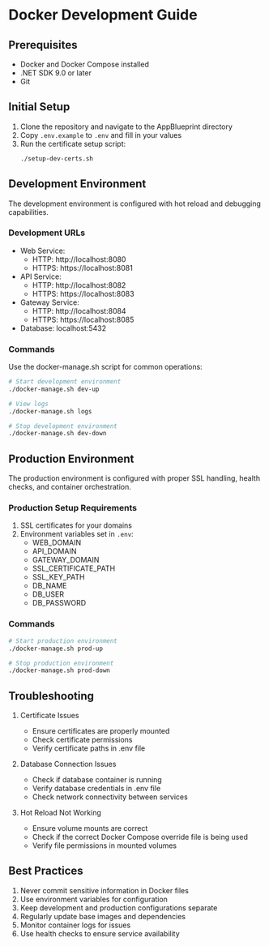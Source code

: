 # Docker Development Guide

## Prerequisites
- Docker and Docker Compose installed
- .NET SDK 9.0 or later
- Git

## Initial Setup

1. Clone the repository and navigate to the AppBlueprint directory
2. Copy `.env.example` to `.env` and fill in your values
3. Run the certificate setup script:
   ```bash
   ./setup-dev-certs.sh
   ```

## Development Environment

The development environment is configured with hot reload and debugging capabilities.

### Development URLs
- Web Service: 
  - HTTP: http://localhost:8080
  - HTTPS: https://localhost:8081
- API Service:
  - HTTP: http://localhost:8082
  - HTTPS: https://localhost:8083
- Gateway Service:
  - HTTP: http://localhost:8084
  - HTTPS: https://localhost:8085
- Database: localhost:5432

### Commands
Use the docker-manage.sh script for common operations:
```bash
# Start development environment
./docker-manage.sh dev-up

# View logs
./docker-manage.sh logs

# Stop development environment
./docker-manage.sh dev-down
```

## Production Environment

The production environment is configured with proper SSL handling, health checks, and container orchestration.

### Production Setup Requirements
1. SSL certificates for your domains
2. Environment variables set in `.env`:
   - WEB_DOMAIN
   - API_DOMAIN
   - GATEWAY_DOMAIN
   - SSL_CERTIFICATE_PATH
   - SSL_KEY_PATH
   - DB_NAME
   - DB_USER
   - DB_PASSWORD

### Commands
```bash
# Start production environment
./docker-manage.sh prod-up

# Stop production environment
./docker-manage.sh prod-down
```

## Troubleshooting

1. Certificate Issues
   - Ensure certificates are properly mounted
   - Check certificate permissions
   - Verify certificate paths in .env file

2. Database Connection Issues
   - Check if database container is running
   - Verify database credentials in .env file
   - Check network connectivity between services

3. Hot Reload Not Working
   - Ensure volume mounts are correct
   - Check if the correct Docker Compose override file is being used
   - Verify file permissions in mounted volumes

## Best Practices

1. Never commit sensitive information in Docker files
2. Use environment variables for configuration
3. Keep development and production configurations separate
4. Regularly update base images and dependencies
5. Monitor container logs for issues
6. Use health checks to ensure service availability